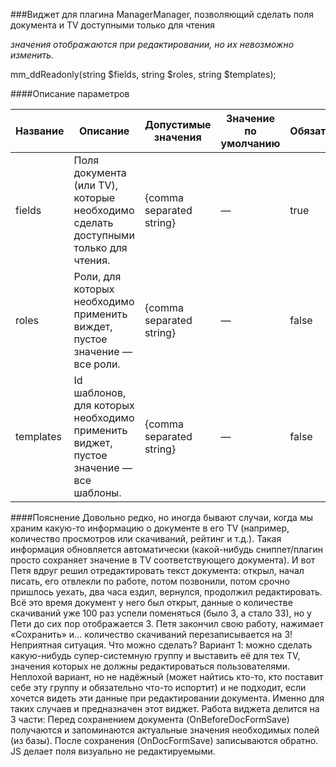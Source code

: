 ###Виджет для плагина ManagerManager, позволяющий сделать поля документа и TV доступными только для чтения 

*значения отображаются при редактировании, но их невозможно изменить.*

mm_ddReadonly(string $fields, string $roles, string $templates);

####Описание параметров

Название|Описание|Допустимые значения|Значение по умолчанию|Обязателен?
--------|--------|-------------------|---------------------|-----------
fields|Поля документа (или TV), которые необходимо сделать доступными только для чтения.|{comma separated string}|—|true
roles|Роли, для которых необходимо применить виждет, пустое значение — все роли.|{comma separated string}|—|false
templates|Id шаблонов, для которых необходимо применить виджет, пустое значение — все шаблоны.|{comma separated string}|—|false


####Пояснение
Довольно редко, но иногда бывают случаи, когда мы храним какую-то информацию о документе в его TV (например, количество просмотров или скачиваний, рейтинг и т.д.). Такая информация обновляется автоматически (какой-нибудь сниппет/плагин просто сохраняет значение в TV соответствующего документа). И вот Петя вдруг решил отредактировать текст документа: открыл, начал писать, его отвлекли по работе, потом позвонили, потом срочно пришлось уехать, два часа ездил, вернулся, продолжил редактировать. Всё это время документ у него был открыт, данные о количестве скачиваний уже 100 раз успели поменяться (было 3, а стало 33), но у Пети до сих пор отображается 3. Петя закончил свою работу, нажимает «Сохранить» и… количество скачиваний перезаписывается на 3! Неприятная ситуация. Что можно сделать? Вариант 1: можно сделать какую-нибудь супер-системную группу и выставить её для тех TV, значения которых не должны редактироваться пользователями. Неплохой вариант, но не надёжный (может найтись кто-то, кто поставит себе эту группу и обязательно что-то испортит) и не подходит, если хочется видеть эти данные при редактировании документа. Именно для таких случаев и предназначен этот виджет.
Работа виджета делится на 3 части:
Перед сохранением документа (OnBeforeDocFormSave) получаются и запоминаются актуальные значения необходимых полей (из базы).
После сохранения (OnDocFormSave) записываются обратно.
JS делает поля визуально не редактируемыми.